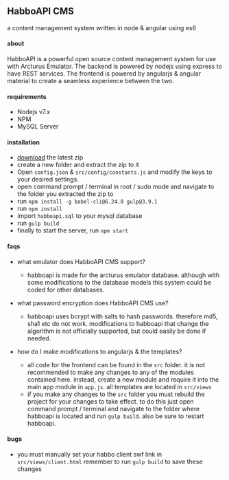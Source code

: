 ## HabboAPI CMS
a content management system written in node & angular using es6

#### about
HabboAPI is a powerful open source content management system for use with Arcturus Emulator. The backend is powered by nodejs using express to have REST services. The frontend is powered by angularjs & angular material to create a seamless experience between the two.

#### requirements
* Nodejs v7.x
* NPM
* MySQL Server

#### installation
* [download](https://github.com/billsonnn/habboapi-cms/archive/master.zip) the latest zip
* create a new folder and extract the zip to it
* Open `config.json` & `src/config/constants.js` and modify the keys to your desired settings.
* open command prompt / terminal in root / sudo mode and navigate to the folder you extracted the zip to
* run `npm install -g babel-cli@6.24.0 gulp@3.9.1` 
* run `npm install`
* import `habboapi.sql` to your mysql database
* run `gulp build`
* finally to start the server, run `npm start`

#### faqs
* what emulator does HabboAPI CMS support?
  * habboapi is made for the arcturus emulator database. although with some modifications to the database models this system could be coded for other databases.

* what password encryption does HabboAPI CMS use?
  * habboapi uses bcrypt with salts to hash passwords. therefore md5, sha1 etc do not work. modifications to habboapi that change the algorithm is not officially supported, but could easily be done if needed.

* how do I make modifications to angularjs & the templates?
  * all code for the frontend can be found in the `src` folder. it is not recommended to make any changes to any of the modules contained here. instead, create a new module and require it into the main app module in `app.js`. all templates are located in `src/views`
  * if you make any changes to the `src` folder you must rebuild the project for your changes to take effect. to do this just open command prompt / terminal and navigate to the folder where habboapi is located and run `gulp build`. also be sure to restart habboapi.

#### bugs
* you must manually set your habbo client swf link in `src/views/client.html` remember to run `gulp build` to save these changes